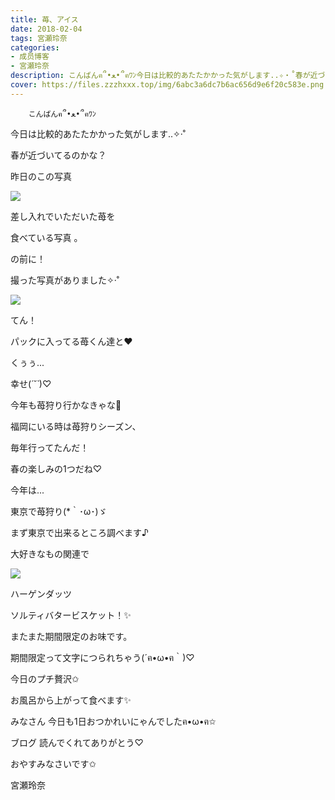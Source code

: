 ```yaml
---
title: 苺、アイス
date: 2018-02-04
tags: 宮瀬玲奈
categories: 
- 成员博客
- 宮瀬玲奈
description: こんばんฅ՞•ﻌ•՞ฅﾜﾝ今日は比較的あたたかかった気がします..✧‧˚春が近づいてるのかな？昨日のこの写真差し入れでいただいた苺を食べている写真 。...
cover: https://files.zzzhxxx.top/img/6abc3a6dc7b6ac656d9e6f20c583e.png 
---
```


        こんばんฅ՞•ﻌ•՞ฅﾜﾝ





今日は比較的あたたかかった気がします..✧‧˚

春が近づいてるのかな？











昨日のこの写真




![](https://files.zzzhxxx.top/img/6abc3a6dc7b6ac656d9e6f20c583e.png)



差し入れでいただいた苺を

食べている写真 。









の前に！

撮った写真がありました✧‧˚




![](https://files.zzzhxxx.top/img/6abc3a6dc7b6ac656d9e6f20c583e-01.jpg)



てん！




パックに入ってる苺くん達と❤︎






くぅぅ...



幸せ(*´˘`*)♡






今年も苺狩り行かなきゃな💓



福岡にいる時は苺狩りシーズン、

毎年行ってたんだ！





春の楽しみの1つだね♡







今年は...


東京で苺狩り(*｀･ω･)ゞ





まず東京で出来るところ調べます♪












大好きなもの関連で



![](https://files.zzzhxxx.top/img/6abc3a6dc7b6ac656d9e6f20c583e-02.jpg)




ハーゲンダッツ

ソルティバタービスケット！✨



またまた期間限定のお味です。




期間限定って文字につられちゃう(´ฅ•ω•ฅ｀)♡








今日のプチ贅沢✩


お風呂から上がって食べます✨








みなさん
今日も1日おつかれいにゃんでしたฅ•ω•ฅ✩



ブログ
読んでくれてありがとう♡



おやすみなさいです✩



宮瀬玲奈


